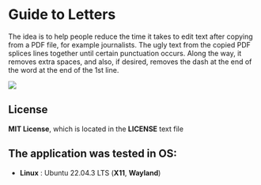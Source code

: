 # Guide to Letters
The idea is to help people reduce the time it takes to edit text after copying from a PDF file, for example journalists. The ugly text from the copied PDF splices lines together until certain punctuation occurs. Along the way, it removes extra spaces, and also, if desired, removes the dash at the end of the word at the end of the 1st line.

![](GtL.gif)

## License
**MIT License**, which is located in the **LICENSE** text file

## The application was tested in OS:
- **Linux** : Ubuntu 22.04.3 LTS (**X11**, **Wayland**)
